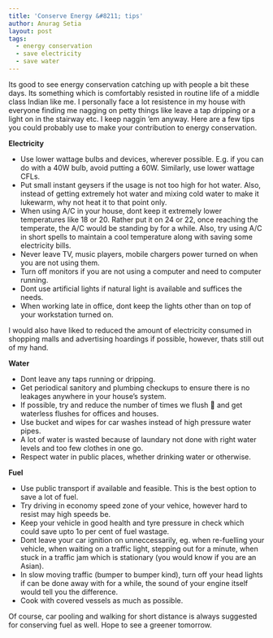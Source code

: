```yaml
---
title: 'Conserve Energy &#8211; tips'
author: Anurag Setia
layout: post
tags:
  - energy conservation
  - save electricity
  - save water
---
```

Its good to see energy conservation catching up with people a bit these days. Its something which is comfortably resisted in routine life of a middle class Indian like me. I personally face a lot resistence in my house with everyone finding me nagging on petty things like leave a tap dripping or a light on in the stairway etc. I keep naggin &#8217;em anyway. Here are a few tips you could probably use to make your contribution to energy conservation.

**Electricity**

  * Use lower wattage bulbs and devices, wherever possible. E.g. if you can do with a 40W bulb, avoid putting a 60W. Similarly, use lower wattage CFLs.
  * Put small instant geysers if the usage is not too high for hot water. Also, instead of getting extremely hot water and mixing cold water to make it lukewarm, why not heat it to that point only.
  * When using A/C in your house, dont keep it extremely lower temperatures like 18 or 20. Rather put it on 24 or 22, once reaching the temperate, the A/C would be standing by for a while. Also, try using A/C in short spells to maintain a cool temperature along with saving some electricity bills.
  * Never leave TV, music players, mobile chargers power turned on when you are not using them.
  * Turn off monitors if you are not using a computer and need to computer running.
  * Dont use artificial lights if natural light is available and suffices the needs.
  * When working late in office, dont keep the lights other than on top of your workstation turned on.

I would also have liked to reduced the amount of electricity consumed in shopping malls and advertising hoardings if possible, however, thats still out of my hand. 

**Water**

  * Dont leave any taps running or dripping.
  * Get periodical sanitory and plumbing checkups to ensure there is no leakages anywhere in your house&#8217;s system.
  * If possible, try and reduce the number of times we flush 🙂 and get waterless flushes for offices and houses.
  * Use bucket and wipes for car washes instead of high pressure water pipes.
  * A lot of water is wasted because of laundary not done with right water levels and too few clothes in one go.
  * Respect water in public places, whether drinking water or otherwise.

**Fuel**

  * Use public transport if available and feasible. This is the best option to save a lot of fuel.
  * Try driving in economy speed zone of your vehice, however hard to resist may high speeds be.
  * Keep your vehicle in good health and tyre pressure in check which could save upto 1o per cent of fuel wastage.
  * Dont leave your car ignition on unneccessarily, eg. when re-fuelling your vehicle, when waiting on a traffic light, stepping out for a minute, when stuck in a traffic jam which is stationary (you would know if you are an Asian). 
  * In slow moving traffic (bumper to bumper kind), turn off your head lights if can be done away with for a while, the sound of your engine itself would tell you the difference.
  * Cook with covered vessels as much as possible.

Of course, car pooling and walking for short distance is always suggested for conserving fuel as well. Hope to see a greener tomorrow.